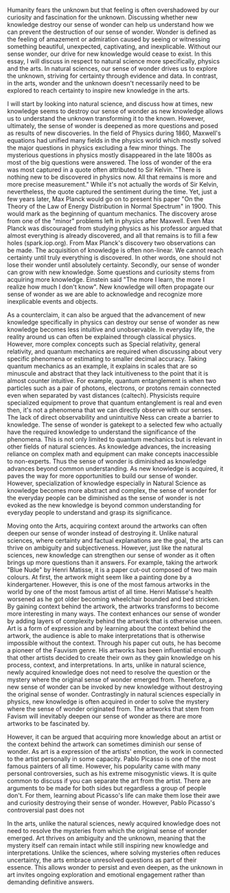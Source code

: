 Humanity fears the unknown but that feeling is often overshadowed by our curiosity and fascination for the unknown. Discussing whether new knowledge destroy our sense of wonder can help us understand how we can prevent the destruction of our sense of wonder. Wonder is defined as the feeling of amazement or admiration caused by seeing or witnessing something beautiful, unexpected, captivating, and inexplicable. Without our sense wonder, our drive for new knowledge would cease to exist. 
In this essay, I will discuss in respect to natural science more specifically, physics and the arts. In natural sciences, our sense of wonder drives us to explore the unknown, striving for certainty through evidence and data. In contrast, in the arts, wonder and the unknown doesn't necessarily need to be explored to reach certainty to inspire new knowledge in the arts. 

I will start by looking into natural science, and discuss how at times, new knowledge seems to destroy our sense of wonder as new knowledge allows us to understand the unknown transforming it to the known. However, ultimately, the sense of wonder is deepened as more questions and posed as results of new discoveries. In the field of Physics during 1860, Maxwell's equations had unified many fields in the physics world which mostly solved the major questions in physics excluding a few minor things. The mysterious questions in physics mostly disappeared in the late 1800s as most of the big questions were answered. The loss of wonder of the era was most captured in a quote often attributed to Sir Kelvin. "There is nothing new to be discovered in physics now. All that remains is more and more precise measurement." While it's not actually the words of Sir Kelvin, nevertheless, the quote captured the sentiment during the time. Yet, just a few years later, Max Planck would go on to present his paper "On the Theory of the Law of Energy Distribution in Normal Spectrum" in 1900. This would mark as the beginning of quantum mechanics. The discovery arose from one of the  "minor" problems left in physics after Maxwell. Even Max Planck was discouraged from studying physics as his professor argued that almost everything is already discovered, and all that remains is to fill a few holes (spark.iop.org). From Max Planck's discovery two observations can be made. The acquisition of knowledge is often non-linear. We cannot reach certainty until truly everything is discovered. In other words, one should not lose their wonder until absolutely certainty. Secondly, our sense of wonder can grow with new knowledge. Some questions and curiosity stems from acquiring more knowledge. Einstein said "The more I learn, the more I realize how much I don't know". New knowledge will often propagate our sense of wonder as we are able to acknowledge and recognize more inexplicable events and objects. 

As a counterclaim, it can also be argued that the advancement of new knowledge specifically in physics can destroy our sense of wonder as new knowledge becomes less intuitive and unobservable. In everyday life, the reality around us can often be explained through classical physics. However, more complex concepts such as Special relativity, general relativity, and quantum mechanics are required when discussing about very specific phenomena or estimating to smaller decimal accuracy. Taking quantum mechanics as an example, it explains in scales that are so minuscule and abstract that they lack intuitiveness to the point that it is almost counter intuitive. For example, quantum entanglement is when two particles such as a pair of photons, electrons, or protons remain connected even when separated by vast distances (caltech). Physicists require specialized equipment to prove that quantum entanglement is real and even then, it's not a phenomena that we can directly observe with our senses. The lack of direct observability and unintuitive Ness can create a barrier to knowledge. The sense of wonder is gatekept to a selected few who actually have the required knowledge to understand the significance of the phenomena. This is not only limited to quantum mechanics but is relevant in other fields of natural sciences. As knowledge advances, the increasing reliance on complex math and equipment can make concepts inaccessible to non-experts. Thus the sense of wonder is diminished as knowledge advances beyond common understanding. As new knowledge is acquired, it paves the way for more opportunities to build our sense of wonder. However, specialization of knowledge especially in Natural Science as knowledge becomes more abstract and complex, the sense of wonder for the everyday people can be diminished as the sense of wonder is not evoked as the new knowledge is beyond common understanding for everyday people to understand and grasp its significance. 

Moving onto the Arts, acquiring context around the artworks can often deepen our sense of wonder instead of destroying it. Unlike natural sciences, where certainty and factual explanations are the goal, the arts can thrive on ambiguity and subjectiveness. However, just like the natural sciences, new knowledge can strengthen our sense of wonder as it often brings up more questions than it answers. 
For example, taking the artwork "Blue Nude" by Henri Matisse, it is a paper cut-out composed of two main colours. At first, the artwork might seem like a painting done by a kindergartener. However, this is one of the most famous artworks in the world by one of the most famous artist of all time. Henri Matisse's health worsened as he got older becoming wheelchair bounded and bed stricken. By gaining context behind the artwork, the artworks transforms to become more interesting in many ways. The context enhances our sense of wonder by adding layers of complexity behind the artwork that is otherwise unseen. Art is a form of expression and by learning about the context behind the artwork, the audience is able to make interpretations that is otherwise impossible without the context. Through his paper cut outs, he has become a pioneer of the Fauvism genre. His artworks has been influential enough that other artists decided to create their own as they gain knowledge on his process, context, and interpretations. In arts, unlike in natural science, newly acquired knowledge does not need to resolve the question or the mystery where the original sense of wonder emerged from. Therefore, a new sense of wonder can be invoked by new knowledge without destroying the original sense of wonder.  Contrastingly in natural sciences especially in physics, new knowledge is often acquired in order to solve the mystery where the sense of wonder originated from. The artworks that stem from Favism will inevitably deepen our sense of wonder as there are more artworks to be fascinated by. 

However, it can be argued that acquiring more knowledge about an artist or the context behind the artwork can sometimes diminish our sense of wonder. As art is a expression of the artists' emotion, the work in connected to the artist personally in some capacity. Pablo Picasso is one of the most famous painters of all time. However, his popularity came with many personal controversies, such as his extreme misogynistic views. It is quite common to discuss if you can separate the art from the artist. There are arguments to be made for both sides but regardless a group of people don't. For them, learning about Picasso's life can make them lose their awe and curiosity destroying their sense of wonder. However, Pablo Picasso's controversial past does not 

In the arts, unlike the natural sciences, newly acquired knowledge does not need to resolve the mysteries from which the original sense of wonder emerged. Art thrives on ambiguity and the unknown, meaning that the mystery itself can remain intact while still inspiring new knowledge and interpretations. Unlike the sciences, where solving mysteries often reduces uncertainty, the arts embrace unresolved questions as part of their essence. This allows wonder to persist and even deepen, as the unknown in art invites ongoing exploration and emotional engagement rather than demanding definitive answers.